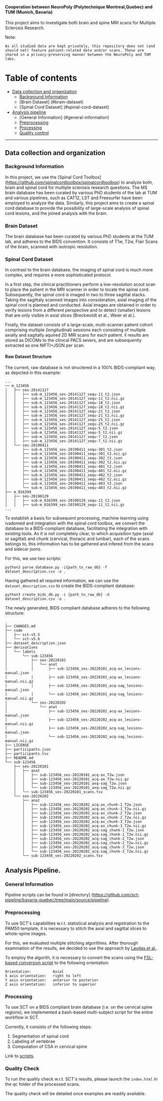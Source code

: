 #### Cooperation between NeuroPoly (Polytechnique Montreal,Quebec) and TUM (Munich, Bavaria)

This project aims to investigate both brain and spine MRI scans for Multiple Sclerosis Research. 

Note:
```
As all studied data are kept privately, this repository does not (and should not) feature patient-related data and/or scans. These are shared in a privacy-preserving manner between the NeuroPoly and TUM labs.
```

# Table of contents 
* [Data collection and organization](#data-collection-and-organization)
    * [Background Information](#background-information)
    * [Brain Dataset] (#brain-dataset)
    * [Spinal Cord Dataset] (#spinal-cord-dataset)
* [Analysis pipeline](#analysis-pipeline)
    * [General Information] (#general-information)
    * [Preprocessing](#preprocessing)
    * [Processing](#processing)
    * [Quality control](#quality-control)
    
- - -

## Data collection and organization
### Background Information 

In this project, we use the [Spinal Cord Toolbox] (https://github.com/spinalcordtoolbox/spinalcordtoolbox) to analyze both, brain and spinal cord for multiple sclerosis research questions.
The MS brain database has been curated by various PhD students of the lab at TUM and various pipelines, such as CAT12, LST and Freesurfer have been employed to analyze the data.
Similarly, this project aims to create a spinal cord database to provide the possibility of large-scale analysis of spinal cord lesions, and the joined analysis with the brain.

### Brain Dataset

The brain database has been curated by various PhD students at the TUM lab, and adheres to the BIDS convention. It consists of T1w, T2w, Flair Scans of the brain, scanned with isotropic resolution.

### Spinal Cord Dataset 

In contrast to the brain database, the imaging of spinal cord is much more complex, and requires a more sophisticated protocol.

In a first step, the clinical practitioners perform a low-resolution scout scan to place the patient in the MRI scanner in order to locate the spinal cord. Subsequently, the spinal cord is imaged in two to three sagittal stacks. Taking the sagittaly scanned images into consideration, axial imaging of the spinal cord is planned and conducted. Axial images are obtained in order to verify lesions from a different perspective and to detect (smaller) lesions that are only visible in axial slices (Breckwoldt et al., Weier et al.). 

Finally, the dataset consists of a large-scale, multi-scanner patient cohort comprising multiple (longitudinal) sessions each consisting of multiple axially and sagitally aquired 2D MRI scans for each patient.  ll results are stored as DICOMs to the clinical PACS severs, and are subsequently extracted as one NIFTI+JSON per scan.

#### Raw Dataset Structure

The current, raw database is not structered in a 100% BIDS-compliant way, as depicted in this example:

```
...
── m_123456
│   ├── ses-20141127
│   │   ├── sub-m_123456_ses-20141127_sequ-11_t2.json
│   │   ├── sub-m_123456_ses-20141127_sequ-11_t2.nii.gz
│   │   ├── sub-m_123456_ses-20141127_sequ-18_t2.json
│   │   ├── sub-m_123456_ses-20141127_sequ-18_t2.nii.gz
│   │   ├── sub-m_123456_ses-20141127_sequ-21_t2.json
│   │   ├── sub-m_123456_ses-20141127_sequ-21_t2.nii.gz
│   │   ├── sub-m_123456_ses-20141127_sequ-25_t2.json
│   │   ├── sub-m_123456_ses-20141127_sequ-25_t2.nii.gz
│   │   ├── sub-m_123456_ses-20141127_sequ-5_t2.json
│   │   ├── sub-m_123456_ses-20141127_sequ-5_t2.nii.gz
│   │   ├── sub-m_123456_ses-20141127_sequ-7_t2.json
│   │   ├── sub-m_123456_ses-20141127_sequ-7_t2.nii.gz
│   └── ses-20190411
│       ├── sub-m_123456_ses-20190411_sequ-301_t2.json
│       ├── sub-m_123456_ses-20190411_sequ-301_t2.nii.gz
│       ├── sub-m_123456_ses-20190411_sequ-302_t2.json
│       ├── sub-m_123456_ses-20190411_sequ-302_t2.nii.gz
│       ├── sub-m_123456_ses-20190411_sequ-401_t2.json
│       ├── sub-m_123456_ses-20190411_sequ-401_t2.nii.gz
│       ├── sub-m_123456_ses-20190411_sequ-402_t2.json
│       ├── sub-m_123456_ses-20190411_sequ-402_t2.nii.gz
│       ├── sub-m_123456_ses-20190411_sequ-403_t2.json
│       └── sub-m_123456_ses-20190411_sequ-403_t2.nii.gz
├── m_016399
│   ├── ses-20190129
│   │   ├── sub-m_016399_ses-20190129_sequ-11_t2.json
│   │   ├── sub-m_016399_ses-20190129_sequ-11_t2.nii.gz
...

```

To establish a basis for subsequent processing, machine learning using ivadomed and integration with the spinal cord toolbox, we convert the database to a BIDS-compliant database, facilitating the integration with existing tools. As it is not completely clear, to which acquisition type (axial or sagittal) and chunk (cervical, thoracic and lumbar), each of the scans belongs to, this information has to be gathered and infered from the scans and sidecar jsons.

For this, we use two scripts:

```
python3 parse_database.py -i{path_to_raw_db} -f dataset_description.csv -o .
```

Having gathered all required information, we can use the `dataset_description.csv` to create the BIDS-compliant database:

```
python3 create_bids_db.py -i {path_to_raw_db} -d dataset_description.csv -o .
```

The newly generated, BIDS compliant database adheres to the following structure:

```
.
├── CHANGES.md
├── code
│   ├── sct-v5.5
│   └── sct-v5.6
├── dataset_description.json
├── derivatives
│   └── labels
│       └── sub-123456
│           ├── ses-20220101
│           │   └── anat
│           │       ├── sub-123456_ses-20220101_acq-ax_lesions-manual.json
│           │       ├── sub-123456_ses-20220101_acq-ax_lesions-manual.nii.gz
│           │       ├── sub-123456_ses-20220101_acq-sag_lesions-manual.json
│           │       └── sub-123456_ses-20220101_acq-sag_lesions-manual.nii.gz
│           └── ses-20220202
│               └── anat
│                   ├── sub-123456_ses-20220202_acq-ax_lesions-manual.json
│                   ├── sub-123456_ses-20220202_acq-ax_lesions-manual.nii.gz
│                   ├── sub-123456_ses-20220202_acq-sag_lesions-manual.json
│                   └── sub-123456_ses-20220202_acq-sag_lesions-manual.nii.gz
├── LICENSE
├── participants.json
├── participants.tsv
├── README.md
└── sub-123456
    ├── ses-20220101
    │   ├── anat
    │   │   ├── sub-123456_ses-20220101_acq-ax_T2w.json
    │   │   ├── sub-123456_ses-20220101_acq-ax_T2w.nii.gz
    │   │   ├── sub-123456_ses-20220101_axq-sag_T2w.json
    │   │   └── sub-123456_ses-20220101_axq-sag_T2w.nii.gz
    │   └── sub-123456_ses-20220101_scans.tsv
    └── ses-20220202
        ├── anat
        │   ├── sub-123456_ses-20220202_acq-ax_chunk-1_T2w.json
        │   ├── sub-123456_ses-20220202_acq-ax_chunk-1_T2w.nii.gz
        │   ├── sub-123456_ses-20220202_acq-ax_chunk-2_T2w.json
        │   ├── sub-123456_ses-20220202_acq-ax_chunk-2_T2w.nii.gz
        │   ├── sub-123456_ses-20220202_acq-ax_chunk-3_T2w.json
        │   ├── sub-123456_ses-20220202_acq-ax_chunk-3_T2w.nii.gz
        │   ├── sub-123456_ses-20220202_acq-sag_chunk-1_T2w.json
        │   ├── sub-123456_ses-20220202_acq-sag_chunk-1_T2w.nii.gz
        │   ├── sub-123456_ses-20220202_acq-sag_chunk-2_T2w.json
        │   ├── sub-123456_ses-20220202_acq-sag_chunk-2_T2w.nii.gz
        │   ├── sub-123456_ses-20220202_acq-sag_chunk-3_T2w.json
        │   └── sub-123456_ses-20220202_acq-sag_chunk-3_T2w.nii.gz
        └── sub-123456_ses-20220202_scans.tsv
```



## Analysis Pipeline.
### General Information

Pipeline scripts can be found in [directory] (https://github.com/sct-pipeline/bavaria-quebec/tree/main/source/pipeline).

### Preprocessing

To use SCT's capabilities w.r.t. statistical analysis and registration to the PAM50 template, it is necessary to stitch the axial and sagittal slices to whole-spine images.

For this, we evaluated multiple stitching algorithms. After thorough examination of the results, we decided to use the approach by [Lavdas et al.](https://github.com/biomedia-mira/stitching).

To employ the algorith, it is necessary to convert the scans using the [FSL-based conversion script](https://github.com/sct-pipeline/bavaria-quebec/tree/main/source/utility) to the following orientation:

```
Orientation:          Axial
X axis orientation:   right to left
Y axis orientation:   anterior to posterior
Z axis orientation:   inferior to superior
```

### Processing

To use SCT on a BIDS compliant brain database (i.e. on the cervical spine regions), we implemented a bash-based multi-subject script for the entire workflow in SCT.

Currently, it consists of the following steps:

1. Segmentation of spinal cord
2. Labeling of vertebrae
3. Computation of CSA in cervical spine

Link to [scripts](https://github.com/sct-pipeline/bavaria-quebec/tree/main/source/pipeline/brain/).

### Quality Check

To run the quality check w.r.t. SCT's results, please launch the `index.html` in the qc folder of the processed scans. 

The quality check will be detailed once examples are readily available.





